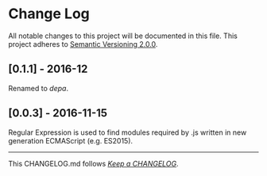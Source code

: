 #   Change Log

All notable changes to this project will be documented in this file. This project adheres to [Semantic Versioning 2.0.0](http://semver.org/).

##	[0.1.1] - 2016-12

Renamed to *depa*.

##  [0.0.3] - 2016-11-15

Regular Expression is used to find modules required by .js written in new generation ECMAScript (e.g. ES2015).

---
This CHANGELOG.md follows [*Keep a CHANGELOG*](http://keepachangelog.com/).
